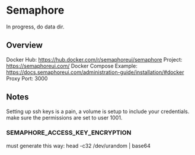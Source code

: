 # Semaphore

In progress, do data dir.

## Overview
Docker Hub: https://hub.docker.com/r/semaphoreui/semaphore
Project: https://semaphoreui.com/
Docker Compose Example: https://docs.semaphoreui.com/administration-guide/installation/#docker
Proxy Port: 3000

## Notes

Setting up ssh keys is a pain, a volume is setup to include your credentials.
make sure the permissions are set to user 1001. 

### SEMAPHORE_ACCESS_KEY_ENCRYPTION

must generate this way: head -c32 /dev/urandom | base64
